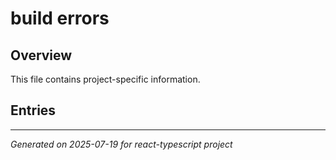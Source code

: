 # build errors

## Overview

This file contains project-specific information.

## Entries

<!-- Entries will be added here automatically -->

---
*Generated on 2025-07-19 for react-typescript project*
